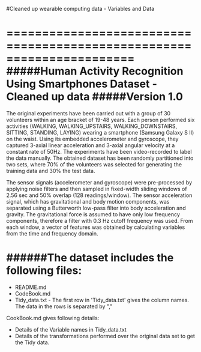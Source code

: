 #Cleaned up wearable computing data - Variables and Data

======================================================================
#####Human Activity Recognition Using Smartphones Dataset - Cleaned up data
#####Version 1.0
======================================================================

The original experiments have been carried out with a group of 30 volunteers within an age bracket of 19-48 years. Each person performed six activities (WALKING, WALKING_UPSTAIRS, WALKING_DOWNSTAIRS, SITTING, STANDING, LAYING) wearing a smartphone (Samsung Galaxy S II) on the waist. Using its embedded accelerometer and gyroscope, they captured 3-axial linear acceleration and 3-axial angular velocity at a constant rate of 50Hz. The experiments have been video-recorded to label the data manually. The obtained dataset has been randomly partitioned into two sets, where 70% of the volunteers was selected for generating the training data and 30% the test data. 

The sensor signals (accelerometer and gyroscope) were pre-processed by applying noise filters and then sampled in fixed-width sliding windows of 2.56 sec and 50% overlap (128 readings/window). The sensor acceleration signal, which has gravitational and body motion components, was separated using a Butterworth low-pass filter into body acceleration and gravity. The gravitational force is assumed to have only low frequency components, therefore a filter with 0.3 Hz cutoff frequency was used. From each window, a vector of features was obtained by calculating variables from the time and frequency domain.

######The dataset includes the following files:
=========================================

- README.md
- CodeBook.md
- Tidy_data.txt - The first row in 'Tidy_data.txt' gives the column names. The data in the rows is separated by ","

CookBook.md gives following details:

- Details of the Variable names in Tidy_data.txt
- Details of the transformations performed over the original data set to get the Tidy data.
